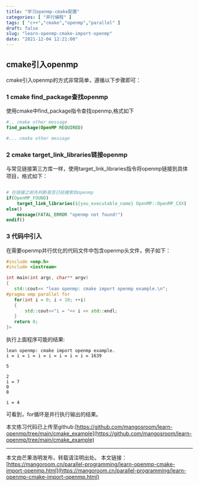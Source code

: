 ```yaml
---
title: "学习openmp-cmake配置"
categories: [ "并行编程" ]
tags: [ "c++","cmake","openmp","parallel" ]
draft: false
slug: "learn-openmp-cmake-import-openmp"
date: "2021-12-04 12:21:00"
---
```


## cmake引入openmp

cmake引入openmp的方式非常简单，遵循以下步骤即可：

### 1 cmake find_package查找openmp

使用cmake中find_package指令查找openmp,格式如下

```cmake
#.. cmake other message
find_package(OpenMP REQUIRED)

#... cmake other message
```

### 2 cmake target_link_libraries链接openmp

与常见链接第三方库一样，使用target_link_libraries指令将openmp链接到具体项目，格式如下：

```cmake

# 在链接之前先判断是否已经搜索到openmp
if(OpenMP_FOUND)
    target_link_libraries(${you_executable_name} OpenMP::OpenMP_CXX)
else()
    message(FATAL_ERROR "openmp not found!")
endif()
```

### 3 代码中引入

在需要openmp并行优化的代码文件中包含openmp头文件，例子如下：

```cpp
#include <omp.h>
#include <iostream>

int main(int argc, char** argv)
{
   std::cout<< "lean openmp: cmake import openmp example.\n";
#pragma omp parallel for
   for(int i = 0; i < 10; ++i)
   {
       std::cout<<"i = "<< i << std::endl;
   }
   return 0;
}>
```


执行上面程序可能的结果:

```
lean openmp: cmake import openmp example.
i = i = i = i = i = i = i = i = 1639

5

2
i = 7
0
8

i = 4
```
可看到，for循环是并行执行输出的结果。

本文练习代码已上传至github:[https://github.com/mangosroom/learn-openmp/tree/main/cmake_example](https://github.com/mangosroom/learn-openmp/tree/main/cmake_example)


-----

本文由芒果浩明发布，转载请注明出处。
本文链接：[https://mangoroom.cn/parallel-programming/learn-openmp-cmake-import-openmp.html](https://mangoroom.cn/parallel-programming/learn-openmp-cmake-import-openmp.html)





